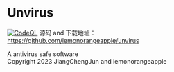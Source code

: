 # Unvirus
[![CodeQL](https://github.com/lemonorangeapple/Unvirus/actions/workflows/codeql.yml/badge.svg)](https://github.com/lemonorangeapple/Unvirus/actions/workflows/codeql.yml)
源码 and 下载地址： https://github.com/lemonorangeapple/unvirus

A antivirus safe software     
Copyright 2023 JiangChengJun and lemonorangeapple    
